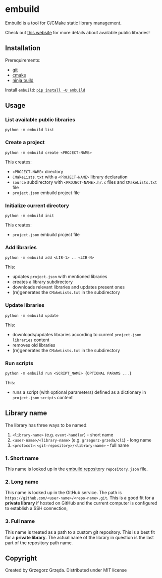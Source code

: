 # embuild
Embuild is a tool for C/CMake static library management.

Check out [this website](https://embuild.dev/) for more details about available public libraries!

## Installation
Prerequirements:
- [git](https://git-scm.com/downloads)
- [cmake](https://cmake.org/download/)
- [ninja build](https://ninja-build.org/)

Install `embuild`: [`pip install -U embuild`](https://pypi.org/project/embuild/)

## Usage
### List available public libraries
`python -m embuild list`


### Create a project
`python -m embuild create <PROJECT-NAME>`

This creates:
- `<PROJECT-NAME>` directory
- `CMakeLists.txt` with a `<PROJECT-NAME>` library declaration
- `source` subdirectory with `<PROJECT-NAME>.h/.c` files and `CMakeLists.txt` file
- `project.json` embuild project file

### Initialize current directory
`python -m embuild init`

This creates:
- `project.json` embuild project file

### Add libraries
`python -m embuild add <LIB-1> .. <LIB-N>`

This:
- updates `project.json` with mentioned libraries
- creates a library subdirectory
- downloads relevant libraries and updates present ones
- (re)generates the `CMakeLists.txt` in the subdirectory 

### Update libraries
`python -m embuild update`

This:
- downloads/updates libraries according to current `project.json` `libraries` content
- removes old libraries
- (re)generates the `CMakeLists.txt` in the subdirectory

### Run scripts
`python -m embuild run <SCRIPT_NAME> {OPTIONAL PARAMS ...}`

This:
- runs a script (with optional parameters) defined as a dictionary in `project.json` `scripts` content

## Library name
The library has three ways to be named:
1. `<library-name>` (e.g. `event-handler`) - short name
1. `<user-name>/<library-name>` (e.g. `grzegorz-grzeda/cli`) - long name
1. `<protocol>:<git-repository>/<library-name>` - full name

### 1. Short name
This name is looked up in the [embuild repository](https://github.com/g2labs-grzegorz-grzeda/embuild-repository) `repository.json` file.

### 2. Long name 
This name is looked up in the GitHub service. The path is `https://github.com/<user-name>/<repo-name>.git`.
This is a good fit for a **private library** if hosted on GitHub and the current computer is configured to establish a SSH connection,

### 3. Full name
This name is treated as a path to a custom git repository. This is a best fit for a **private library**. The actual name of the library in question is the last part of the repository path name.

## Copyright
Created by Grzegorz Grzęda. Distributed under MIT license